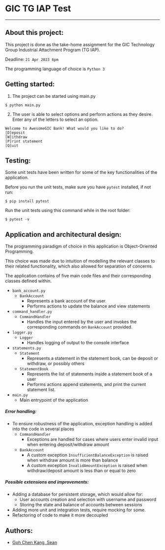 # GIC TG IAP Test

---

## About this project:

This project is done as the take-home assignment for the GIC Technology Group Industrial Attachment Program (TG IAP).

Deadline: `21 Apr 2023 6pm`

The programming language of choice is `Python 3`

## Getting started:

1. The project can be started using main.py

```
$ python main.py
```

2. The user is able to select options and perform actions as they desire. Enter any of the letters to select an option.

```
Welcome to AwesomeGIC Bank! What would you like to do?
[D]eposit
[W]ithdraw
[P]rint statement
[Q]uit
```

## Testing:

Some unit tests have been written for some of the key functionalities of the application.

Before you run the unit tests, make sure you have `pytest` installed, if not run:

```
$ pip install pytest
```

Run the unit tests using this command while in the root folder:

```
$ pytest -v
```

## Application and architectural design:

The programming paradigm of choice in this application is Object-Oriented Programming.

This choice was made due to intuition of modelling the relevant classes to their related functionality, which also allowed for separation of concerns.

The application contains of five main code files and their corresponding classes defined within.

-   `bank_account.py`
    -   `BankAccount`
        -   Represents a bank account of the user.
        -   Performs actions to update the balance and view statements
-   `command_handler.py`
    -   `CommandHandler`
        -   Handles the input entered by the user and invokes the corresponding commands on `BankAccount` provided.
-   `logger.py`
    -   `Logger`
        -   Handles logging of output to the console interface
-   `statements.py`
    -   `Statement`
        -   Represents a statement in the statement book, can be deposit or withdraw, or possibly others
    -   `StatementBook`
        -   Represents the list of statements inside a statement book of a user
        -   Performs actions append statements, and print the current statement list.
-   `main.py`
    -   Main entrypoint of the application

##### Error handling:

-   To ensure robustness of the application, exception handling is added into the code in several places
    -   `CommandHandler`
        -   Exceptions are handled for cases where users enter invalid input when entering deposit/withdraw amount
    -   `BankAccount`
        -   A custom exception `InsufficientBalanceException` is raised when withdraw amount is more than balance
        -   A custom exception `InvalidAmountException` is raised when withdraw/deposit amount is less than or equal to zero

##### Possible extensions and improvements:

-   Adding a database for persistent storage, which would allow for:
    -   User accounts creation and selection with username and password
    -   Storing the state and balance of accounts between sessions
-   Adding more unit and integration tests, require mocking for some.
-   Refactoring of code to make it more decoupled

## Authors:

-   [Goh Chen Kang, Sean](mailto:seangohck@gmail.com)
